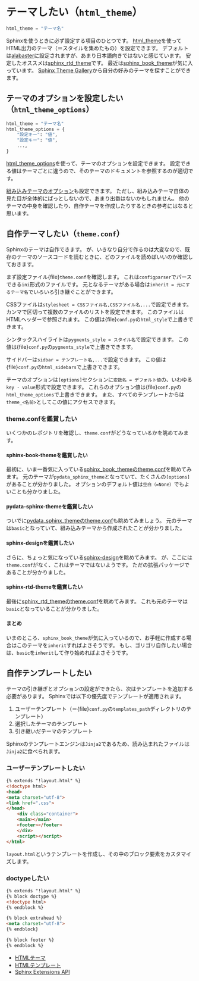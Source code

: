 # テーマしたい（``html_theme``）

```python
html_theme = "テーマ名"
```

Sphinxを使うときに必ず設定する項目のひとつです。
[html_theme](https://www.sphinx-doc.org/ja/master/usage/configuration.html#confval-html_theme)を使ってHTML出力のテーマ（＝スタイルを集めたもの）を設定できます。
デフォルトは[alabaster](https://alabaster.readthedocs.io/en/latest/)に設定されますが、あまり日本語向きではないと感じています。
安定したオススメは[sphinx_rtd_theme](https://sphinx-rtd-theme.readthedocs.io/en/stable/)です。
最近は[sphinx_book_theme](https://sphinx-book-theme.readthedocs.io/en/stable/)が気に入っています。
[Sphinx Theme Gallery](https://sphinx-themes.readthedocs.io/en/latest/)から自分の好みのテーマを探すことができます。

## テーマのオプションを設定したい（``html_theme_options``）

```python
html_theme = "テーマ名"
html_theme_options = {
    "設定キー": "値",
    "設定キー": "値",
    ...,
}
```

[html_theme_options](https://www.sphinx-doc.org/ja/master/usage/configuration.html#confval-html_theme_options)を使って、テーマのオプションを設定できます。
設定できる値はテーマごとに違うので、そのテーマのドキュメントを参照するのが適切です。

[組み込みテーマのオプション](https://www.sphinx-doc.org/ja/master/usage/theming.html#builtin-themes)も設定できます。
ただし、組み込みテーマ自体の見た目が全体的にぱっとしないので、あまり出番はないかもしれません。
他のテーマの中身を確認したり、自作テーマを作成したりするときの参考にはなると思います。

## 自作テーマしたい（``theme.conf``）

Sphinxのテーマは自作できます。
が、いきなり自分で作るのは大変なので、既存のテーマのソースコードを読むときに、どのファイルを読めばいいのか確認しておきます。

まず設定ファイル{file}`theme.conf`を確認します。
これは``configparser``でパースできる``ini``形式のファイルです。
元となるテーマがある場合は``inherit = 元にするテーマ名``でいろいろ引き継ぐことができます。

CSSファイルは``stylesheet = CSSファイル名,CSSファイル名,...``で設定できます。
カンマで区切って複数のファイルのリストを設定できます。
このファイルはHTMLヘッダーで参照されます。
この値は{file}`conf.py`の``html_style``で上書きできます。

シンタックスハイライトは``pygments_style = スタイル名``で設定できます。
この値は{file}`conf.py`の``pygments_style``で上書きできます。

サイドバーは``sidbar = テンプレート名,...``で設定できます。
この値は{file}`conf.py`の``html_sidebars``で上書きできます。

テーマのオプションは``[options]``セクションに``変数名 = デフォルト値``の、いわゆる``key - value``形式で設定できます。
これらのオプション値は{file}`conf.py`の``html_theme_options``で上書きできます。
また、すべてのテンプレートからは``theme_<名前>``としてこの値にアクセスできます。

### theme.confを鑑賞したい

いくつかのレポジトリを確認し、``theme.conf``がどうなっているかを眺めてみます。

#### sphinx-book-themeを鑑賞したい

最初に、いま一番気に入っている[sphinx_book_themeのtheme.conf](https://github.com/executablebooks/sphinx-book-theme/blob/master/src/sphinx_book_theme/theme/sphinx_book_theme/theme.conf)を眺めてみます。
元のテーマが``pydata_sphinx_theme``となっていて、たくさんの``[options]``があることが分かりました。
オプションのデフォルト値は``空白（=None）``でもよいことも分かりました。

#### pydata-sphinx-themeを鑑賞したい

ついでに[pydata_sphinx_themeのtheme.conf](https://github.com/pydata/pydata-sphinx-theme/blob/main/src/pydata_sphinx_theme/theme/pydata_sphinx_theme/theme.conf)も眺めてみましょう。
元のテーマは``basic``となっていて、組み込みテーマから作成されたことが分かりました。

#### sphinx-designを鑑賞したい

さらに、ちょっと気になっている[sphinx-design](https://github.com/executablebooks/sphinx-design)を眺めてみます。
が、ここには``theme.conf``がなく、これはテーマではないようです。
ただの拡張パッケージであることが分かりました。

#### sphinx-rtd-themeを鑑賞したい

最後に[sphinx_rtd_themeのtheme.conf](https://github.com/readthedocs/sphinx_rtd_theme/blob/master/sphinx_rtd_theme/theme.conf)を眺めてみます。
これも元のテーマは``basic``となっていることが分かりました。

#### まとめ

いまのところ、``sphinx_book_theme``が気に入っているので、お手軽に作成する場合はこのテーマを``inherit``すればよさそうです。
もし、ゴリゴリ自作したい場合は、``basic``を``inherit``して作り始めればよさそうです。

## 自作テンプレートしたい

テーマの引き継ぎとオプションの設定ができたら、次はテンプレートを追加する必要があります。
Sphinxでは以下の優先度でテンプレートが適用されます。

1. ユーザーテンプレート（＝{file}`conf.py`の``templates_path``ディレクトリのテンプレート）
2. 選択したテーマのテンプレート
3. 引き継いだテーマのテンプレート

Sphinxのテンプレートエンジンは``Jinja2``であるため、読み込まれたファイルは``Jinja2``に食べられます。

### ユーザーテンプレートしたい

```html
{% extends "!layout.html" %}
<!doctype html>
<head>
<meta charset="utf-8">
<link href=".css">
</head>
    <div class="container">
    <main></main>
    <footer></footer>
    </div>
    <script></script>
</html>
```

``layout.html``というテンプレートを作成し、その中のブロック要素をカスタマイズします。

### doctypeしたい

```html
{% extends "!layout.html" %}
{% block doctype %}
<!doctype html>
{% endblock %}

{% block extrahead %}
<meta charset="utf-8">
{% endblock}

{% block footer %}
{% endblock %}
```

- [HTMLテーマ](https://www.sphinx-doc.org/ja/master/development/theming.html)
- [HTMLテンプレート](https://www.sphinx-doc.org/ja/master/development/templating.html)
- [Sphinx Extensions API](https://www.sphinx-doc.org/ja/master/extdev/index.html#dev-extensions)
